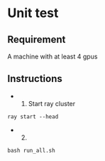 # Unit test

## Requirement
A machine with at least 4 gpus

## Instructions

- 1. Start ray cluster
```
ray start --head
```
- 2.
```
bash run_all.sh
```
